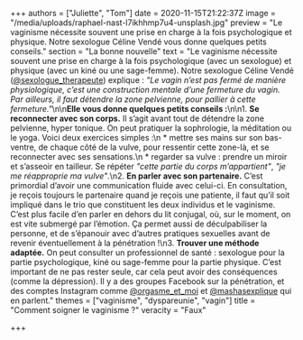 +++
authors = ["Juliette", "Tom"]
date = 2020-11-15T21:22:37Z
image = "/media/uploads/raphael-nast-l7ikhhmp7u4-unsplash.jpg"
preview = "Le vaginisme nécessite souvent une prise en charge à la fois psychologique et physique. Notre sexologue Céline Vendé vous donne quelques petits conseils."
section = "La bonne nouvelle"
text = "Le vaginisme nécessite souvent une prise en charge à la fois psychologique (avec un sexologue) et physique (avec un kiné ou une sage-femme). Notre sexologue Céline Vendé ([@sexologue_therapeute](https://www.instagram.com/sexologue_therapeute)) explique&nbsp;: _\"Le vagin n’est pas fermé de manière physiologique, c’est une construction mentale d’une fermeture du vagin. Par ailleurs, il faut détendre la zone pelvienne, pour pallier à cette fermeture.\"_\n\n**Elle vous donne quelques petits conseils&nbsp;:**\n\n1. **Se reconnecter avec son corps.** Il s’agit avant tout de détendre la zone pelvienne, hyper tonique. On peut pratiquer la sophrologie, la méditation ou le yoga. Voici deux exercices simples&nbsp;:\n * mettre ses mains sur son bas-ventre, de chaque côté de la vulve, pour ressentir cette zone-là, et se reconnecter avec ses sensations.\n * regarder sa vulve&nbsp;: prendre un miroir et s’asseoir en tailleur. Se répéter _\"cette partie du corps m’appartient\"_, _\"je me réapproprie ma vulve\"_.\n2. **En parler avec son partenaire.** C’est primordial d’avoir une communication fluide avec celui-ci. En consultation, je reçois toujours le partenaire quand je reçois une patiente, il faut qu’il soit impliqué dans le trio que constituent les deux individus et le vaginisme. C’est plus facile d’en parler en dehors du lit conjugal, où, sur le moment, on est vite submergé par l’émotion. Ça permet aussi de déculpabiliser la personne, et de s’épanouir avec d’autres pratiques sexuelles avant de revenir éventuellement à la pénétration&nbsp;!\n3. **Trouver une méthode adaptée.** On peut consulter un professionnel de santé&nbsp;: sexologue pour la partie psychologique, kiné ou sage-femme pour la partie physique. C’est important de ne pas rester seule, car cela peut avoir des conséquences (comme la dépression). Il y a des groupes Facebook sur la pénétration, et des comptes Instagram comme [@orgasme_et_moi](https://www.instagram.com/orgasme_et_moi/) et [@mashasexplique](https://www.instagram.com/mashasexplique/) qui en parlent."
themes = ["vaginisme", "dyspareunie", "vagin"]
title = "Comment soigner le vaginisme&nbsp;?"
veracity = "Faux"

+++

